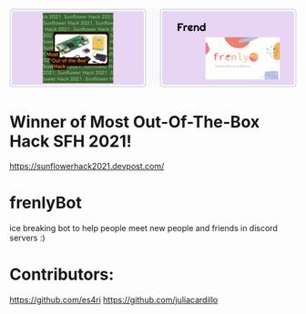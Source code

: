 ![Banner](https://github.com/benlambert43/frenlyBot/blob/main/banner.png)
# Winner of Most Out-Of-The-Box Hack SFH 2021! 
https://sunflowerhack2021.devpost.com/

# frenlyBot
ice breaking bot to help people meet new people and friends in discord servers :)

# Contributors:
https://github.com/es4ri
https://github.com/juliacardillo
